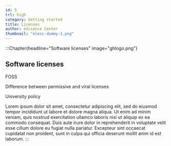 ```yaml
---
id: 5
trl: high
category: Getting started
title: Licenses
author: eScience Center
thumbnail: "nlesc-dummy-1.png"
---
```


:::Chapter{headline="Software licenses" image="ghlogo.png"}
## Software licenses

FOSS

Difference between permissive and viral licenses

University policy

Lorem ipsum dolor sit amet, consectetur adipiscing elit, sed do eiusmod tempor incididunt ut labore et dolore magna aliqua. Ut enim ad minim veniam, quis nostrud exercitation ullamco laboris nisi ut aliquip ex ea commodo consequat. Duis aute irure dolor in reprehenderit in voluptate velit esse cillum dolore eu fugiat nulla pariatur. Excepteur sint occaecat cupidatat non proident, sunt in culpa qui officia deserunt mollit anim id est laborum.
:::